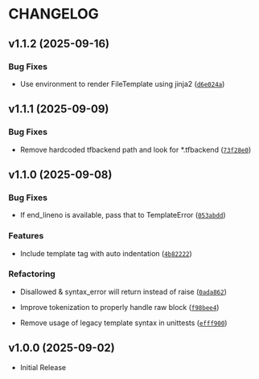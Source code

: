 # CHANGELOG

<!-- version list -->

## v1.1.2 (2025-09-16)

### Bug Fixes

- Use environment to render FileTemplate using jinja2
  ([`d6e024a`](https://github.com/strongio/strong-opx/commit/d6e024ae66dd017886db9a141953aed7100713b0))


## v1.1.1 (2025-09-09)

### Bug Fixes

- Remove hardcoded tfbackend path and look for *.tfbackend
  ([`73f28e0`](https://github.com/strongio/strong-opx/commit/73f28e00f36e547c938131e55ed56076439d8a9f))


## v1.1.0 (2025-09-08)

### Bug Fixes

- If end_lineno is available, pass that to TemplateError
  ([`053abdd`](https://github.com/strongio/strong-opx/commit/053abdd99d38bc186a3907bd6c1d6e2776fcd8f5))

### Features

- Include template tag with auto indentation
  ([`4b82222`](https://github.com/strongio/strong-opx/commit/4b82222ced2dcf2b54e8c49779cf022115191a81))

### Refactoring

- Disallowed & syntax_error will return instead of raise
  ([`0ada862`](https://github.com/strongio/strong-opx/commit/0ada86246895e775aed35f9ab0c313b4cc9f06e4))

- Improve tokenization to properly handle raw block
  ([`f98bee4`](https://github.com/strongio/strong-opx/commit/f98bee4726845c1790022fc5409cf635e854ff9e))

- Remove usage of legacy template syntax in unittests
  ([`efff900`](https://github.com/strongio/strong-opx/commit/efff900e79d8ce3915b413135091edb0987bde3f))


## v1.0.0 (2025-09-02)

- Initial Release
